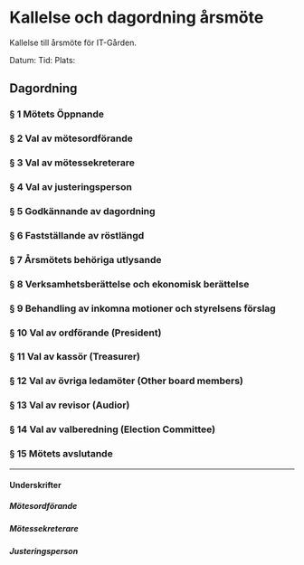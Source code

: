 # Kallelse och dagordning årsmöte

Kallelse till årsmöte för IT-Gården.

Datum: 
Tid: 
Plats:

## Dagordning
### § 1 Mötets Öppnande


### § 2 Val av mötesordförande


### § 3 Val av mötessekreterare


### § 4 Val av justeringsperson


### § 5 Godkännande av dagordning


### § 6 Fastställande av röstlängd


### § 7 Årsmötets behöriga utlysande 


### § 8 Verksamhetsberättelse och ekonomisk berättelse


### § 9 Behandling av inkomna motioner och styrelsens förslag


### § 10 Val av ordförande (President)


### § 11 Val av kassör (Treasurer)


### § 12 Val av övriga ledamöter (Other board members)


### § 13 Val av revisor (Audior)


### § 14 Val av valberedning (Election Committee)


### § 15 Mötets avslutande


------------------------------------------------------

#### Underskrifter
##### Mötesordförande


##### Mötessekreterare


##### Justeringsperson

